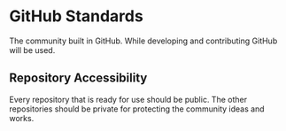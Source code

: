 # GitHub Standards

The community built in GitHub. While developing and contributing GitHub will be used.

## Repository Accessibility

Every repository that is ready for use should be public. The other repositories should be private for protecting the community ideas and works.
